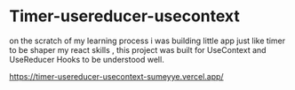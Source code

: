 # Timer-usereducer-usecontext

on the scratch of my learning process i was building little app just like timer to be shaper my react skills , 
this project was built for UseContext and UseReducer Hooks to be understood well.

https://timer-usereducer-usecontext-sumeyye.vercel.app/
